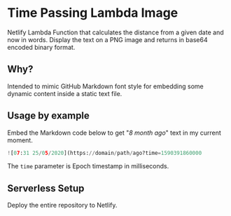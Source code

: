 # Time Passing Lambda Image

Netlify Lambda Function that calculates the distance from a given date and now in words. Display the text on a PNG image and returns in base64 encoded binary format.

## Why?

Intended to mimic GitHub Markdown font style for embedding some dynamic content inside a static text file.

## Usage by example

Embed the Markdown code below to get "_8 month ago_" text in my current moment.

```py
![07:31 25/05/2020](https://domain/path/ago?time=1590391860000
```

The `time` parameter is Epoch timestamp in milliseconds.

## Serverless Setup

Deploy the entire repository to Netlify.
